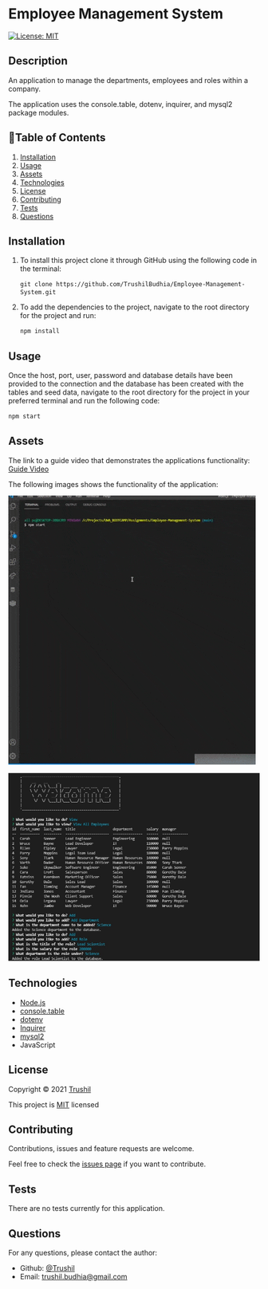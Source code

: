 # Employee Management System

[![License: MIT](https://img.shields.io/badge/License-MIT-brightgreen.svg)](https://opensource.org/licenses/MIT)

## Description

An application to manage the departments, employees and roles within a company.

The application uses the console.table, dotenv, inquirer, and mysql2 package modules.

## 📖Table of Contents
1. [Installation](#installation)
2. [Usage](#usage)
3. [Assets](#assets)
4. [Technologies](#Technologies)
5. [License](#license)
6. [Contributing](#contributing)
7. [Tests](#tests)
8. [Questions](#questions)

## Installation
1. To install this project clone it through GitHub using the following code in the terminal: 
    ``` 
    git clone https://github.com/TrushilBudhia/Employee-Management-System.git
    ```
2. To add the dependencies to the project, navigate to the root directory for the project and run:
    ```js
    npm install
    ```
    
## Usage
Once the host, port, user, password and database details have been provided to the connection and the database has been created with the tables and seed data, navigate to the root directory for the project in your preferred terminal and run the following code:
```js
npm start
```

## Assets
The link to a guide video that demonstrates the applications functionality: [Guide Video](https://drive.google.com/file/d/1o6VAyP1vXRAvibeZPnmTGCw052_EncYG/view?usp=sharing)

The following images shows the functionality of the application:

![Employee Management System animated gif of the applications functionality.](./assets/images/Employee-Management-System-Preview.gif)

![Employee Management System screenshot terminal.](./assets/images/Employee-Management-System-Preview-1.jpg)


## Technologies
- [Node.js](https://nodejs.org/en/docs/)
- [console.table](https://www.npmjs.com/package/console.table)
- [dotenv](https://www.npmjs.com/package/dotenv)
- [Inquirer](https://www.npmjs.com/package/inquirer)
- [mysql2](https://www.npmjs.com/package/mysql2)
- JavaScript

## License
Copyright © 2021 [Trushil](https://github.com/TrushilBudhia)

This project is [MIT](./LICENSE) licensed

## Contributing
Contributions, issues and feature requests are welcome.

Feel free to check the [issues page](https://github.com/TrushilBudhia/Employee-Management-System/issues) if you want to contribute.

## Tests
There are no tests currently for this application.

## Questions
For any questions, please contact the author:

- Github: [@Trushil](https://github.com/TrushilBudhia)
- Email: trushil.budhia@gmail.com


